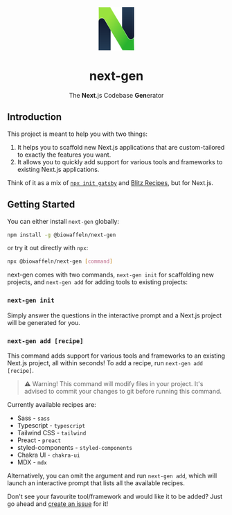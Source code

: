 <div align="center">
  <img src="assets/logo.svg" alt="next-gen logo" height="100px">
  <h1>next-gen</h1>
  <p>The <b>Next</b>.js Codebase <b>Gen</b>erator</p>
</div>

## Introduction

This project is meant to help you with two things:

1. It helps you to scaffold new Next.js applications that are custom-tailored to exactly the features you want.
2. It allows you to quickly add support for various tools and frameworks to existing Next.js applications.

Think of it as a mix of [`npx init gatsby`](https://www.gatsbyjs.com/blog/new-gatsby-interactive) and [Blitz Recipes](https://blitzjs.com/docs/using-recipes), but for Next.js.

## Getting Started

You can either install `next-gen` globally:

```sh
npm install -g @biowaffeln/next-gen
```

or try it out directly with `npx`:

```sh
npx @biowaffeln/next-gen [command]
```

next-gen comes with two commands, `next-gen init` for scaffolding new projects, and `next-gen add` for adding tools to existing projects:

### `next-gen init`

Simply answer the questions in the interactive prompt and a Next.js project will be generated for you.

### `next-gen add [recipe]`

This command adds support for various tools and frameworks to an existing Next.js project, all within seconds! To add a recipe, run `next-gen add [recipe]`.

> ⚠️ Warning! This command will modify files in your project. It's advised to commit your changes to git before running this command.

Currently available recipes are:

- Sass - `sass`
- Typescript - `typescript`
- Tailwind CSS - `tailwind`
- Preact - `preact`
- styled-components - `styled-components`
- Chakra UI - `chakra-ui`
- MDX - `mdx`

Alternatively, you can omit the argument and run `next-gen add`, which will launch an interactive prompt that lists all the available recipes.

Don't see your favourite tool/framework and would like it to be added? Just go ahead and [create an issue](https://github.com/biowaffeln/next-gen/issues/new?title=Recipe%20Request%20-) for it!
